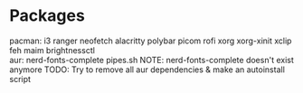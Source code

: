 # Packages
pacman: i3 ranger neofetch alacritty polybar picom rofi xorg xorg-xinit xclip feh maim brightnessctl<br />
aur: nerd-fonts-complete pipes.sh
NOTE: nerd-fonts-complete doesn't exist anymore
TODO: Try to remove all aur dependencies & make an autoinstall script
